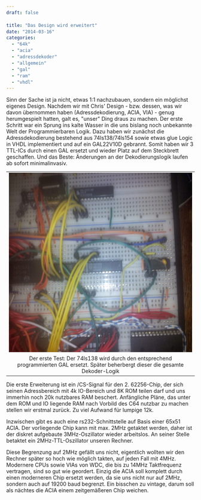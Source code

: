 ```yaml
---
draft: false

title: "Das Design wird erweitert"
date: "2014-03-16"
categories: 
  - "64k"
  - "acia"
  - "adressdekoder"
  - "allgemein"
  - "gal"
  - "ram"
  - "vhdl"
---
```


Sinn der Sache ist ja nicht, etwas 1:1 nachzubauen, sondern ein möglichst eigenes Design. Nachdem wir mit Chris' Design - bzw. dessen, was wir davon übernommen haben (Adressdekodierung, ACIA, VIA) - genug herumgespielt hatten, galt es, "unser" Ding draus zu machen. Der erste Schritt war ein Sprung ins kalte Wasser in die uns bislang noch unbekannte Welt der Programmierbaren Logik. Dazu haben wir zunächst die Adressdekodierung bestehend aus 74ls138/74ls154 sowie etwas glue Logic in VHDL implementiert und auf ein GAL22V10D gebrannt. Somit haben wir 3 TTL-ICs durch einen GAL ersetzt und wieder Platz auf dem Steckbrett geschaffen. Und das Beste: Änderungen an der Dekodierungslogik laufen ab sofort minimalinvasiv.

<table style="margin-left:auto;margin-right:auto;text-align:center;" cellspacing="0" cellpadding="0" align="center"><tbody><tr><td style="text-align:center;"><a style="margin-left:auto;margin-right:auto;" href="https://steckschwein.files.wordpress.com/2014/03/b4236-img_20140117_230608.jpg"><img src="images/b4236-img_20140117_230608.jpg" width="640" height="480" border="0"></a></td></tr><tr><td style="text-align:center;">Der erste Test: Der 74ls138 wird durch den entsprechend programmierten GAL ersetzt. Später beherbergt dieser die gesamte Dekoder-Logik</td></tr></tbody></table>

Die erste Erweiterung ist ein /CS-Signal für den 2. 62256-Chip, der sich seinen Adressbereich mit 4k IO-Bereich und 8K ROM teilen darf und uns immerhin noch 20k nutzbares RAM beschert. Anfängliche Pläne, das unter dem ROM und IO liegende RAM nach Vorbild des C64 nutzbar zu machen stellen wir erstmal zurück. Zu viel Aufwand für lumpige 12k.

Inzwischen gibt es auch eine rs232-Schnittstelle auf Basis einer 65x51 ACIA. Der vorliegende Chip kann mit max. 2MHz getaktet werden, daher ist der diskret aufgebaute 3MHz-Oszillator wieder arbeitslos. An seiner Stelle betaktet ein 2MHz-TTL-Oszillator unseren Rechner.

Diese Begrenzung auf 2MHz gefällt uns nicht, eigentlich wollten wir den Rechner später so hoch wie möglich takten, auf jeden Fall mit 4MHz. Modernere CPUs sowie VIAs von WDC, die bis zu 14MHz Taktfrequenz vertragen, sind so gut wie geordert. Einzig die ACIA soll komplett durch einen moderneren Chip ersetzt werden, da sie uns nicht nur auf 2MHz, sondern auch auf 19200 baud begrenzt. Ein bisschen zu vintage, darum soll als nächtes die ACIA einem zeitgemäßeren Chip weichen.
